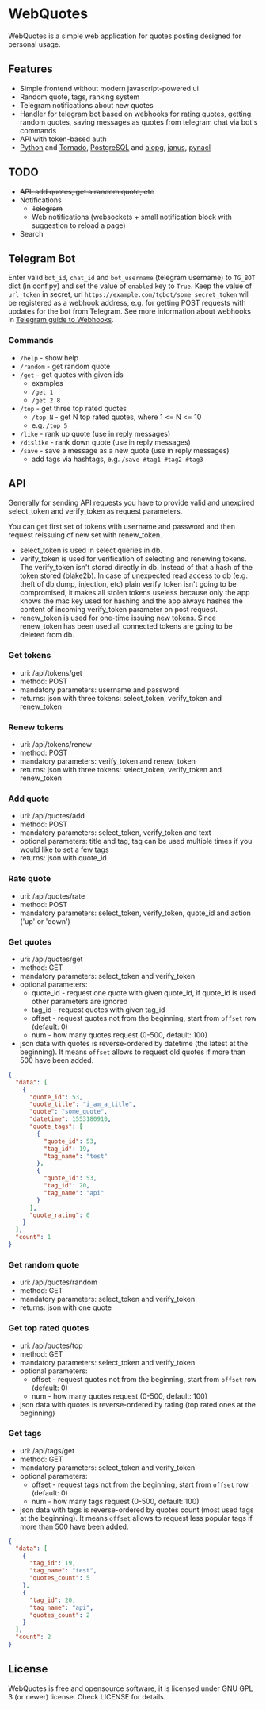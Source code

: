 # WebQuotes

WebQuotes is a simple web application for quotes posting designed for personal usage. 

## Features
* Simple frontend without modern javascript-powered ui
* Random quote, tags, ranking system
* Telegram notifications about new quotes
* Handler for telegram bot based on webhooks for rating quotes, getting random quotes, saving messages as quotes from telegram chat via bot's commands
* API with token-based auth 
* [Python](https://www.python.org/) and [Tornado](http://www.tornadoweb.org), [PostgreSQL](https://www.postgresql.org) and [aiopg](https://github.com/aio-libs/aiopg), [janus](https://github.com/aio-libs/janus), [pynacl](https://github.com/pyca/pynacl)

## TODO
* ~~API: add quotes, get a random quote, etc~~
* Notifications 
    * ~~Telegram~~
    * Web notifications (websockets + small notification block with suggestion to reload a page)
* Search

## Telegram Bot
Enter valid `bot_id`, `chat_id` and `bot_username` (telegram username) to `TG_BOT` dict (in conf.py) and set the value of `enabled` key to `True`. 
Keep the value of `url_token` in secret, url `https://example.com/tgbot/some_secret_token` will be registered as a webhook address, e.g. for getting POST requests with updates for the bot from Telegram. See more information about webhooks in [Telegram guide to Webhooks](https://core.telegram.org/bots/webhooks).

### Commands 
* `/help` - show help
* `/random` - get random quote
* `/get` - get quotes with given ids
    * examples
    * `/get 1`
    * `/get 2 8`
* `/top` - get three top rated quotes
    * `/top N` - get N top rated quotes, where 1 <= N <= 10
    * e.g. `/top 5`
* `/like` - rank up quote (use in reply messages)
* `/dislike` - rank down quote (use in reply messages)
* `/save` - save a message as a new quote (use in reply messages)
  * add tags via hashtags, e.g. `/save #tag1 #tag2 #tag3`

## API
Generally for sending API requests you have to provide valid and unexpired select_token and verify_token as request parameters. 

You can get first set of tokens with username and password and then request reissuing of new set with renew_token.

* select_token is used in select queries in db.
* verify_token is used for verification of selecting and renewing tokens. The verify_token isn't stored directly in db. Instead of that a hash of the token stored (blake2b). In case of unexpected read access to db (e.g. theft of db dump, injection, etc) plain verify_token isn't going to be compromised, it makes all stolen tokens useless because only the app knows the mac key used for hashing and the app always hashes the content of incoming verify_token parameter on post request.
* renew_token is used for one-time issuing new tokens. Since renew_token has been used all connected tokens are going to be deleted from db. 

### Get tokens
* uri: /api/tokens/get
* method: POST
* mandatory parameters: username and password
* returns: json with three tokens: select_token, verify_token and renew_token 

### Renew tokens 
* uri: /api/tokens/renew
* method: POST
* mandatory parameters: verify_token and renew_token
* returns: json with three tokens: select_token, verify_token and renew_token 

### Add quote
* uri: /api/quotes/add
* method: POST
* mandatory parameters: select_token, verify_token and text
* optional parameters: title and tag, tag can be used multiple times if you would like to set a few tags
* returns: json with quote_id

### Rate quote
* uri: /api/quotes/rate
* method: POST
* mandatory parameters: select_token, verify_token, quote_id and action ('up' or 'down')

### Get quotes
* uri: /api/quotes/get
* method: GET
* mandatory parameters: select_token and verify_token
* optional parameters:
    * quote_id - request one quote with given quote_id, if quote_id is used other parameters are ignored
    * tag_id - request quotes with given tag_id 
    * offset - request quotes not from the beginning, start from `offset` row (default: 0)
    * num - how many quotes request (0-500, default: 100)
* json data with quotes is reverse-ordered by datetime (the latest at the beginning). It means `offset` allows to request old quotes if more than 500 have been added.

```json
{
  "data": [
    {
      "quote_id": 53, 
      "quote_title": "i_am_a_title", 
      "quote": "some_quote", 
      "datetime": 1553180910, 
      "quote_tags": [
        {
          "quote_id": 53, 
          "tag_id": 19, 
          "tag_name": "test"
        }, 
        {
          "quote_id": 53, 
          "tag_id": 20, 
          "tag_name": "api"
        }
      ], 
      "quote_rating": 0
    }
  ], 
  "count": 1
}
```
    
### Get random quote
* uri: /api/quotes/random
* method: GET
* mandatory parameters: select_token and verify_token
* returns: json with one quote

### Get top rated quotes
* uri: /api/quotes/top
* method: GET
* mandatory parameters: select_token and verify_token
* optional parameters:
    * offset - request quotes not from the beginning, start from `offset` row (default: 0)
    * num - how many quotes request (0-500, default: 100)
* json data with quotes is reverse-ordered by rating (top rated ones at the beginning)

### Get tags
* uri: /api/tags/get
* method: GET
* mandatory parameters: select_token and verify_token
* optional parameters:
    * offset - request tags not from the beginning, start from `offset` row (default: 0)
    * num - how many tags request (0-500, default: 100)
* json data with tags is reverse-ordered by quotes count (most used tags at the beginning). It means `offset` allows to request less popular tags if more than 500 have been added. 

```json
{
  "data": [
    {
      "tag_id": 19,
      "tag_name": "test",
      "quotes_count": 5
    }, 
    {
      "tag_id": 20, 
      "tag_name": "api", 
      "quotes_count": 2
    }
  ], 
  "count": 2
}
```

## License
WebQuotes is free and opensource software, it is licensed under GNU GPL 3 (or newer) license. Check LICENSE for details.
